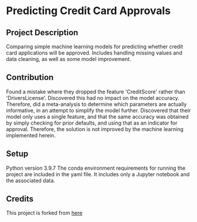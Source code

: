 # Predicting Credit Card Approvals

## Project Description
Comparing simple machine learning models for predicting whether credit card applications will be approved. Includes handling missing values and data cleaning, as well as some model improvement.

## Contribution
Found a mistake where they dropped the feature 'CreditScore' rather than 'DriversLicense'. Discovered this had no impact on the model accuracy. Therefore, did a meta-analysis to determine which parameters are actually informative, in an attempt to simplify the model further. Discovered that their model only uses a single feature, and that the same accuracy was obtained by simply checking for prior defaults, and using that as an indicator for approval. Therefore, the solution is not improved by the machine learning implemented herein.

## Setup
Python version 3.9.7
The conda environment requirements for running the project are included in the yaml file. It includes only a Jupyter notebook and the associated data. 

## Credits
This project is forked from [here](https://github.com/veeralakrishna/DataCamp-Project-Solutions-Python)